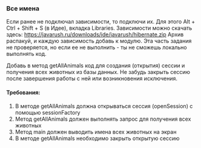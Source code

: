 
### Все имена

Если ранее не подключал зависимости, то подключи их. Для этого Alt + Ctrl + Shift + S (в Идее), вкладка Libraries.
Зависимости можно скачать здесь: https://javarush.ru/downloads/ide/javarush/hibernate.zip
Архив распакуй, и каждую зависимость добавь к модулю. Эта часть задания не проверяется, но если ее не выполнить - ты не сможешь локально выполнять код.

Добавь в метод getAllAnimals код для создания (открытия) сессии и получения всех животных из базы данных.
Не забудь закрыть сессию после завершения работы с ней или возникновения исключения.


#### Требования:
1.	В методе getAllAnimals должна открываться сессия (openSession) с помощью sessionFactory
2.	Метод getAllAnimals должен выполнять запрос для получения всех животных
3.	Метод main должен выводить имена всех животных на экран
4.	В методе getAllAnimals необходимо закрыть открытую сессию

